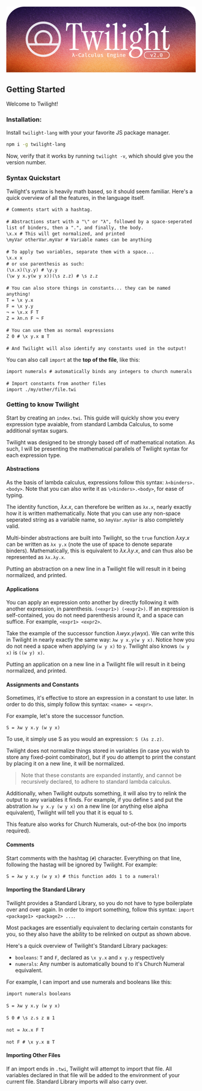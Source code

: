 ![Twilight Banner](./assets/banner.png)

## Getting Started

Welcome to Twilight!

### Installation:

Install `twilight-lang` with your your favorite JS package manager.

```bash
npm i -g twilight-lang
```

Now, verify that it works by running `twilight -v`, which should give you the version number.

### Syntax Quickstart

Twilight's syntax is heavily math based, so it should seem familiar. Here's a quick overview of all the features, in the language itself.

```
# Comments start with a hashtag.

# Abstractions start with a "\" or "λ", followed by a space-seperated list of binders, then a ".", and finally, the body.
\x.x # This will get normalized, and printed
\myVar otherVar.myVar # Variable names can be anything

# To apply two variables, separate them with a space...
\x.x x
# or use parenthesis as such:
(\x.x)(\y.y) # \y.y
(\w y x.y(w y x))(\s z.z) # \s z.z

# You can also store things in constants... they can be named anything!
T = \x y.x
F = \x y.y
¬ = \x.x F T
Z = λn.n F ¬ F

# You can use them as normal expressions
Z 0 # \x y.x ≣ T

# And Twilight will also identify any constants used in the output!
```

You can also call `import` at the **top of the file**, like this:

```
import numerals # automatically binds any integers to church numerals

# Import constants from another files
import ./my/other/file.twi
```

### Getting to know Twilight

Start by creating an `index.twi`. This guide will quickly show you every expression type avaiable, from standard Lambda Calculus, to some additional syntax sugars.

Twilight was designed to be strongly based off of mathematical notation. As such, I will be presenting the mathematical parallels of Twilight syntax for each expression type.

#### Abstractions

As the basis of lambda calculus, expressions follow this syntax: `λ<binders>.<body>`. Note that you can also write it as `\<binders>.<body>`, for ease of typing.

The identity function, $\lambda x.x$, can therefore be written as `λx.x`, nearly exactly how it is written mathematically. Note that you can use any non-space seperated string as a variable name, so `λmyVar.myVar` is also completely valid.

Multi-binder abstractions are built into Twilight, so the `true` function $\lambda x y.x$ can be written as `λx y.x` (note the use of space to denote separate binders). Mathematically, this is equivalent to $\lambda x.\lambda y.x$, and can thus also be represented as `λx.λy.x`.

Putting an abstraction on a new line in a Twilight file will result in it being normalized, and printed.

#### Applications

You can apply an expression onto another by directly following it with another expression, in parenthesis. `(<expr1>) (<expr2>)`. If an expression is self-contained, you do not need parenthesis around it, and a space can suffice. For example, `<expr1> <expr2>`.

Take the example of the successor function $\lambda w y x.y (w y x)$. We can write this in Twilight in nearly exactly the same way: `λw y x.y(w y x)`. Notice how you do not need a space when applying `(w y x)` to `y`. Twilight also knows `(w y x)` is `((w y) x)`.

Putting an application on a new line in a Twilight file will result in it being normalized, and printed.

#### Assignments and Constants

Sometimes, it's effective to store an expression in a constant to use later. In order to do this, simply follow this syntax: `<name> = <expr>`.

For example, let's store the successor function.

```
S = λw y x.y (w y x)
```

To use, it simply use S as you would an expression: `S (λs z.z)`.

Twilight does not normalize things stored in variables (in case you wish to store any fixed-point combinator), but if you do attempt to print the constant by placing it on a new line, it will be normalized.

> Note that these constants are expanded instantly, and cannot be recursively declared, to adhere to standard lambda calculus.

Additionally, when Twilight outputs something, it will also try to relink the output to any variables it finds. For example, if you define `S` and put the abstration `λw y x.y (w y x)` on a new line (or anything else alpha equivalent), Twilight will tell you that it is equal to `S`.

This feature also works for Church Numerals, out-of-the box (no imports required).

#### Comments

Start comments with the hashtag (`#`) character. Everything on that line, following the hastag will be ignored by Twilight. For example:

```
S = λw y x.y (w y x) # this function adds 1 to a numeral!
```

#### Importing the Standard Library

Twilight provides a Standard Library, so you do not have to type boilerplate over and over again. In order to import something, follow this syntax: `import <package1> <package2> ...`.

Most packages are essentially equivalent to declaring certain constants for you, so they also have the ability to be relinked on output as shown above.

Here's a quick overview of Twilight's Standard Library packages:

- `booleans`: `T` and `F`, declared as `\x y.x` and `x y.y` respectively
- `numerals`: Any number is automatically bound to it's Church Numeral equivalent.

For example, I can import and use numerals and booleans like this:

```
import numerals booleans

S = λw y x.y (w y x)

S 0 # \s z.s z ≣ 1

not = λx.x F T

not F # \x y.x ≣ T
```

#### Importing Other Files

If an import ends in `.twi`, Twilight will attempt to import that file. All variables declared in that file will be added to the environment of your current file. Standard Library imports will also carry over.
